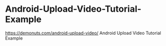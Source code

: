 # Android-Upload-Video-Tutorial-Example
https://demonuts.com/android-upload-video/  Android Upload Video Tutorial Example
